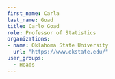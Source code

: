```yaml
---
first_name: Carla
last_name: Goad
title: Carlo Goad
role: Professor of Statistics
organizations:
- name: Oklahoma State University
  url: "https://www.okstate.edu/"
user_groups:
  - Heads
---
```

